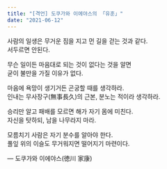 ```yaml
---
title: "[격언] 도쿠가와 이에야스의 「유훈」"
date: "2021-06-12"
---
```


사람의 일생은 무거운 짐을 지고 먼 길을 걷는 것과 같다.</br>
서두르면 안된다.</br>

무슨 일이든 마음대로 되는 것이 없다는 것을 알면</br>
굳이 불만을 가질 이유가 없다.</br>

마음에 욕망이 생기거든 곤궁할 때를 생각하라.</br>
인내는 무사장구(無事長久)의 근본, 분노는 적이라 생각하라.</br>

승리만 알고 패배를 모르면 해가 자기 몸에 미친다.</br>
자신을 탓하되, 남을 나무라지 마라.</br>

모름치기 사람은 자기 분수를 알아야 한다.</br>
풀잎 위의 이슬도 무거워지면 떨어지기 마련이다.</br>

— 도쿠가와 이에야스(徳川 家康)
